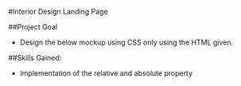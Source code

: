 #Interior Design Landing Page


##Project Goal 
 - Design the below mockup using CSS only using the HTML given.
  


##Skills Gained:

- Implementation of the relative and absolute property
